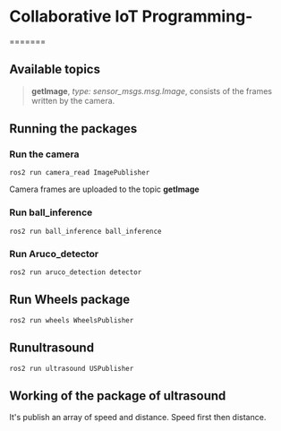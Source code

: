 # Collaborative IoT Programming-
=======
## Available topics
> **getImage**, *type: sensor_msgs.msg.Image*, consists of the frames written by the camera. 

## Running the packages

### Run the camera
```ros2 run camera_read ImagePublisher``` 

Camera frames are uploaded to the topic **getImage**

### Run ball_inference 
```ros2 run ball_inference ball_inference```

### Run Aruco_detector
```ros2 run aruco_detection detector```

## Run Wheels package

```ros2 run wheels WheelsPublisher``` 

## Runultrasound
```ros2 run ultrasound USPublisher```


## Working of the package of ultrasound

It's publish an array of speed and distance. Speed first then distance.
